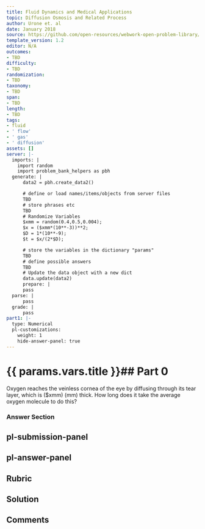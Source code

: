 ```yaml
---
title: Fluid Dynamics and Medical Applications
topic: Diffusion Osmosis and Related Process
author: Urone et. al
date: January 2018
source: https://github.com/open-resources/webwork-open-problem-library/tree/master/Contrib/BrockPhysics/College_Physics_Urone/12.Fluid_Dynamics_and_Medical_Applications/12-07.Diffusion_Osmosis_and_Related_Process/NU_U17_12_07_003.pg
template_version: 1.2
editor: N/A
outcomes:
- TBD
difficulty:
- TBD
randomization:
- TBD
taxonomy:
- TBD
span:
- TBD
length:
- TBD
tags:
- fluid
- ' flow'
- ' gas'
- ' diffusion'
assets: []
server: |-
  imports: |
    import random
    import problem_bank_helpers as pbh
  generate: |
      data2 = pbh.create_data2()

      # define or load names/items/objects from server files
      TBD
      # store phrases etc
      TBD
      # Randomize Variables
      $xmm = random(0.4,0.5,0.004);
      $x = ($xmm*(10**-3))**2;
      $D = 1*(10**-9);
      $t = $x/(2*$D);

      # store the variables in the dictionary "params"
      TBD
      # define possible answers
      TBD
      # Update the data object with a new dict
      data.update(data2)
      prepare: |
      pass
  parse: |
      pass
  grade: |
      pass
part1: |-
  type: Numerical
  pl-customizations:
    weight: 1
    hide-answer-panel: true
---
```


# {{ params.vars.title }}## Part 0 
Oxygen reaches the veinless cornea of the eye by diffusing through its tear layer, which is ($xmm) (mm) thick. How long does it take the average oxygen molecule to do this? 


### Answer Section 


## pl-submission-panel 


## pl-answer-panel 


## Rubric 


## Solution 


## Comments 


